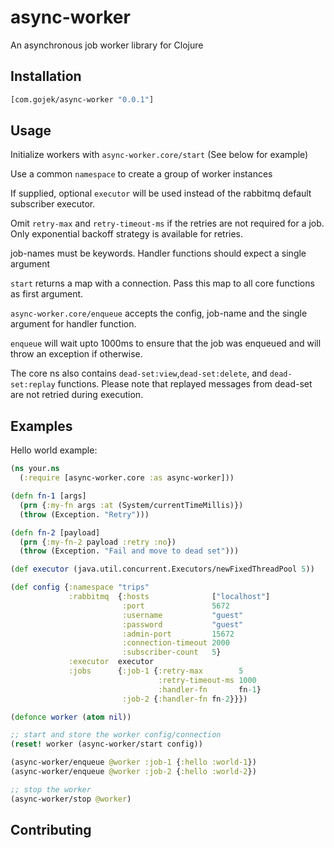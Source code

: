 # async-worker

An asynchronous job worker library for Clojure

## Installation

```clojure
[com.gojek/async-worker "0.0.1"]
```

## Usage

Initialize workers with `async-worker.core/start`
(See below for example)

Use a common `namespace` to create a group of worker instances

If supplied, optional `executor` will be used instead of the rabbitmq default subscriber executor.

Omit `retry-max` and `retry-timeout-ms` if the retries are not required for a job.
Only exponential backoff strategy is available for retries.

job-names must be keywords. Handler functions should expect a single argument

`start` returns a map with a connection. Pass this map to all core functions as first argument.

`async-worker.core/enqueue` accepts the config, job-name and the single argument for handler function.

`enqueue` will wait upto 1000ms to ensure that the job was enqueued and will throw an exception if otherwise.

The core ns also contains `dead-set:view`,`dead-set:delete`, and `dead-set:replay` functions. Please note that replayed messages from dead-set are not retried during execution.

## Examples

Hello world example:

``` clojure
(ns your.ns
  (:require [async-worker.core :as async-worker]))

(defn fn-1 [args]
  (prn {:my-fn args :at (System/currentTimeMillis)})
  (throw (Exception. "Retry")))

(defn fn-2 [payload]
  (prn {:my-fn-2 payload :retry :no})
  (throw (Exception. "Fail and move to dead set")))

(def executor (java.util.concurrent.Executors/newFixedThreadPool 5))

(def config {:namespace "trips"
             :rabbitmq  {:hosts              ["localhost"]
                         :port               5672
                         :username           "guest"
                         :password           "guest"
                         :admin-port         15672
                         :connection-timeout 2000
                         :subscriber-count   5}
             :executor  executor
             :jobs      {:job-1 {:retry-max        5
                                 :retry-timeout-ms 1000
                                 :handler-fn       fn-1}
                         :job-2 {:handler-fn fn-2}}})

(defonce worker (atom nil))

;; start and store the worker config/connection
(reset! worker (async-worker/start config))

(async-worker/enqueue @worker :job-1 {:hello :world-1})
(async-worker/enqueue @worker :job-2 {:hello :world-2})

;; stop the worker
(async-worker/stop @worker)
```

## Contributing
